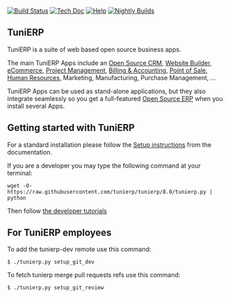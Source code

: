 [![Build Status](http://runbot.tunierp.com/runbot/badge/flat/1/8.0.svg)](http://runbot.tunierp.com/runbot)
[![Tech Doc](http://img.shields.io/badge/8.0-docs-8f8f8f.svg?style=flat)](http://www.tunierp.com/documentation/8.0) 
[![Help](http://img.shields.io/badge/8.0-help-8f8f8f.svg?style=flat)](https://www.tunierp.com/forum/help-1)
[![Nightly Builds](http://img.shields.io/badge/8.0-nightly-8f8f8f.svg?style=flat)](http://nightly.tunierp.com/)

TuniERP
----

TuniERP is a suite of web based open source business apps.

The main TuniERP Apps include an <a href="https://www.tunierp.com/page/crm">Open Source CRM</a>, <a href="https://www.tunierp.com/page/website-builder">Website Builder</a>, <a href="https://www.tunierp.com/page/e-commerce">eCommerce</a>, <a href="https://www.tunierp.com/page/project-management">Project Management</a>, <a href="https://www.tunierp.com/page/accounting">Billing &amp; Accounting</a>, <a href="https://www.tunierp.com/page/point-of-sale">Point of Sale</a>, <a href="https://www.tunierp.com/page/employees">Human Resources</a>, Marketing, Manufacturing, Purchase Management, ...  

TuniERP Apps can be used as stand-alone applications, but they also integrate seamlessly so you get
a full-featured <a href="https://www.tunierp.com">Open Source ERP</a> when you install several Apps.


Getting started with TuniERP
-------------------------
For a standard installation please follow the <a href="https://www.tunierp.com/documentation/8.0/setup/install.html">Setup instructions</a>
from the documentation.

If you are a developer you may type the following command at your terminal:

    wget -O- https://raw.githubusercontent.com/tunierp/tunierp/8.0/tunierp.py | python

Then follow <a href="https://www.tunierp.com/documentation/8.0/tutorials.html">the developer tutorials</a>


For TuniERP employees
------------------

To add the tunierp-dev remote use this command:

    $ ./tunierp.py setup_git_dev

To fetch tunierp merge pull requests refs use this command:

    $ ./tunierp.py setup_git_review

